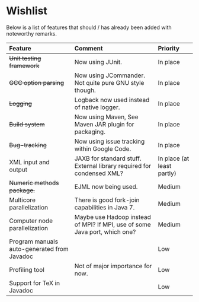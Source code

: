 # Wishlist #

Below is a list of features that should / has already been added with noteworthy remarks.

| **Feature** |  **Comment** | **Priority** |
|:------------|:-------------|:-------------|
| ~~Unit testing framework~~ | Now using JUnit. | In place     |
| ~~GCC option parsing~~ | Now using JCommander. Not quite pure GNU style though. | In place     |
| ~~Logging~~ | Logback now used instead of native logger. | In place     |
| ~~Build system~~  | Now using Maven, See Maven JAR plugin for packaging. | In place     |
| ~~Bug-tracking~~ | Now using issue tracking within Google Code. | In place     |
| XML input and output | JAXB for standard stuff. External library required for condensed XML? | In place (at least partly) |
| ~~Numeric methods package.~~ | EJML now being used. | Medium       |
| Multicore parallelization | There is good fork-join capabilities in Java 7. | Medium       |
| Computer node parallelization  | Maybe use Hadoop instead of MPI? If MPI, use of some Java port, which one? | Medium       |
| Program manuals auto-generated from Javadoc |              | Low          |
| Profiling tool |  Not of major importance for now. | Low          |
| Support for TeX in Javadoc |              | Low          |